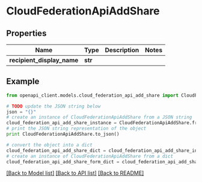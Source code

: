 # CloudFederationApiAddShare


## Properties
Name | Type | Description | Notes
------------ | ------------- | ------------- | -------------
**recipient_display_name** | **str** |  | 

## Example

```python
from openapi_client.models.cloud_federation_api_add_share import CloudFederationApiAddShare

# TODO update the JSON string below
json = "{}"
# create an instance of CloudFederationApiAddShare from a JSON string
cloud_federation_api_add_share_instance = CloudFederationApiAddShare.from_json(json)
# print the JSON string representation of the object
print CloudFederationApiAddShare.to_json()

# convert the object into a dict
cloud_federation_api_add_share_dict = cloud_federation_api_add_share_instance.to_dict()
# create an instance of CloudFederationApiAddShare from a dict
cloud_federation_api_add_share_form_dict = cloud_federation_api_add_share.from_dict(cloud_federation_api_add_share_dict)
```
[[Back to Model list]](../README.md#documentation-for-models) [[Back to API list]](../README.md#documentation-for-api-endpoints) [[Back to README]](../README.md)


